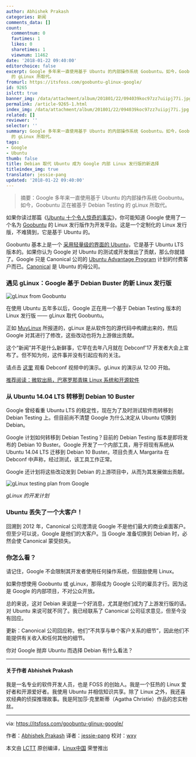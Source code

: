 ```yaml
---
author: Abhishek Prakash
categories: 新闻
comments_data: []
count:
  commentnum: 0
  favtimes: 1
  likes: 0
  sharetimes: 1
  viewnum: 11462
date: '2018-01-22 09:40:00'
editorchoice: false
excerpt: Google 多年来一直使用基于 Ubuntu 的内部操作系统 Goobuntu。如今，Goobuntu 正在被基于 Debian Testing
  的 gLinux 所取代。
fromurl: https://itsfoss.com/goobuntu-glinux-google/
id: 9265
islctt: true
banner_img: /data/attachment/album/201801/22/094039koc97zz7uiipj77i.jpg
permalink: /article-9265-1.html
index_img: /data/attachment/album/201801/22/094039koc97zz7uiipj77i.jpg.thumb.jpg
related: []
reviewer: ''
selector: ''
summary: Google 多年来一直使用基于 Ubuntu 的内部操作系统 Goobuntu。如今，Goobuntu 正在被基于 Debian Testing
  的 gLinux 所取代。
tags:
- Google
- Ubuntu
thumb: false
title: Debian 取代 Ubuntu 成为 Google 内部 Linux 发行版的新选择
titleindex_img: true
translator: jessie-pang
updated: '2018-01-22 09:40:00'
---
```



> 
> 摘要：Google 多年来一直使用基于 Ubuntu 的内部操作系统 Goobuntu。如今，Goobuntu 正在被基于 Debian Testing 的 gLinux 所取代。
> 
> 
> 


如果你读过那篇《[Ubuntu 十个令人惊奇的事实](https://itsfoss.com/facts-about-ubuntu/)》，你可能知道 Google 使用了一个名为 [Goobuntu](https://en.wikipedia.org/wiki/Goobuntu) 的 Linux 发行版作为开发平台。这是一个定制化的 Linux 发行版，不难猜到，它是基于 Ubuntu 的。


Goobuntu 基本上是一个 [采用轻量级的界面的 Ubuntu](http://www.zdnet.com/article/the-truth-about-goobuntu-googles-in-house-desktop-ubuntu-linux/)，它是基于 Ubuntu LTS 版本的。如果你认为 Google 对 Ubuntu 的测试或开发做出了贡献，那么你就错了。Google 只是 Canonical 公司的 [Ubuntu Advantage Program](https://www.ubuntu.com/support) 计划的付费客户而已。[Canonical](https://www.canonical.com/) 是 Ubuntu 的母公司。


### 遇见 gLinux：Google 基于 Debian Buster 的新 Linux 发行版


![gLinux from Goobuntu](/data/attachment/album/201801/22/094039koc97zz7uiipj77i.jpg)


在使用 Ubuntu 五年多以后，Google 正在用一个基于 Debian Testing 版本的 Linux 发行版 —— gLinux 取代 Goobuntu。


正如 [MuyLinux](https://www.muylinux.com/2018/01/15/goobuntu-glinux-google/) 所报道的，gLinux 是从软件包的源代码中构建出来的，然后 Google 对其进行了修改，这些改动也将为上游做出贡献。


这个“新闻”并不是什么新鲜事，它早在去年八月就在 Debconf'17 开发者大会上宣布了。但不知为何，这件事并没有引起应有的关注。


请点击 [这里](https://debconf17.debconf.org/talks/44/) 观看 Debconf 视频中的演示。gLinux 的演示从 12:00 开始。


[推荐阅读：微软出局，巴塞罗那青睐 Linux 系统和开源软件](/article-9236-1.html)


### 从 Ubuntu 14.04 LTS 转移到 Debian 10 Buster


Google 曾经看重 Ubuntu LTS 的稳定性，现在为了及时测试软件而转移到 Debian Testing 上。但目前尚不清楚 Google 为什么决定从 Ubuntu 切换到 Debian。


Google 计划如何转移到 Debian Testing？目前的 Debian Testing 版本是即将发布的 Debian 10 Buster。Google 开发了一个内部工具，用于将现有系统从 Ubuntu 14.04 LTS 迁移到 Debian 10 Buster。项目负责人 Margarita 在 Debconf 中声称，经过测试，该工具工作正常。


Google 还计划将这些改动发到 Debian 的上游项目中，从而为其发展做出贡献。


![gLinux testing plan from Google](/data/attachment/album/201801/22/094039og5f939ic2156fi9.jpg)


*gLinux 的开发计划*


### Ubuntu 丢失了一个大客户！


回溯到 2012 年，Canonical 公司澄清说 Google 不是他们最大的商业桌面客户。但至少可以说，Google 是他们的大客户。当 Google 准备切换到 Debian 时，必然会使 Canonical 蒙受损失。


### 你怎么看？


请记住，Google 不会限制其开发者使用任何操作系统，但鼓励使用 Linux。


如果你想使用 Goobuntu 或 gLinux，那得成为 Google 公司的雇员才行。因为这是 Google 的内部项目，不对公众开放。


总的来说，这对 Debian 来说是一个好消息，尤其是他们成为了上游发行版的话。对 Ubuntu 来说可就不同了。我已经联系了 Canonical 公司征求意见，但至今没有回应。


更新：Canonical 公司回应称，他们“不共享与单个客户关系的细节”，因此他们不能提供有关收入和任何其他的细节。


你对 Google 抛弃 Ubuntu 而选择 Debian 有什么看法？




---


#### 关于作者 Abhishek Prakash


我是一名专业的软件开发人员，也是 FOSS 的创始人。我是一个狂热的 Linux 爱好者和开源爱好者。我使用 Ubuntu 并相信知识共享。除了 Linux 之外，我还喜欢经典的侦探推理故事。我是阿加莎·克里斯蒂（Agatha Christie）作品的忠实粉丝。




---


via: <https://itsfoss.com/goobuntu-glinux-google/>


作者：[Abhishek Prakash](https://itsfoss.com/author/abhishek/) 译者：[jessie-pang](https://github.com/jessie-pang) 校对：[wxy](https://github.com/wxy)


本文由 [LCTT](https://github.com/LCTT/TranslateProject) 原创编译，[Linux中国](https://linux.cn/) 荣誉推出